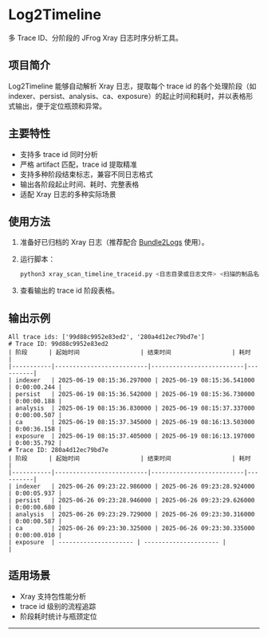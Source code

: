 # Log2Timeline

多 Trace ID、分阶段的 JFrog Xray 日志时序分析工具。

## 项目简介

Log2Timeline 能够自动解析 Xray 日志，提取每个 trace id 的各个处理阶段（如 indexer、persist、analysis、ca、exposure）的起止时间和耗时，并以表格形式输出，便于定位瓶颈和异常。

## 主要特性

- 支持多 trace id 同时分析
- 严格 artifact 匹配，trace id 提取精准
- 支持多种阶段结束标志，兼容不同日志格式
- 输出各阶段起止时间、耗时、完整表格
- 适配 Xray 日志的多种实际场景

## 使用方法

1. 准备好已归档的 Xray 日志（推荐配合 [Bundle2Logs](../bundle2logs) 使用）。
2. 运行脚本：

   ```bash
   python3 xray_scan_timeline_traceid.py <日志目录或日志文件> <扫描的制品名称>
   ```

3. 查看输出的 trace id 阶段表格。

## 输出示例

```
All trace ids: ['99d88c9952e83ed2', '280a4d12ec79bd7e']
# Trace ID: 99d88c9952e83ed2
| 阶段      | 起始时间                 | 结束时间                 | 耗时     |
|-----------|--------------------------|--------------------------|----------|
| indexer   | 2025-06-19 08:15:36.297000 | 2025-06-19 08:15:36.541000 | 0:00:00.244 |
| persist   | 2025-06-19 08:15:36.542000 | 2025-06-19 08:15:36.730000 | 0:00:00.188 |
| analysis  | 2025-06-19 08:15:36.830000 | 2025-06-19 08:15:37.337000 | 0:00:00.507 |
| ca        | 2025-06-19 08:15:37.345000 | 2025-06-19 08:16:13.503000 | 0:00:36.158 |
| exposure  | 2025-06-19 08:15:37.405000 | 2025-06-19 08:16:13.197000 | 0:00:35.792 |
# Trace ID: 280a4d12ec79bd7e
| 阶段      | 起始时间                 | 结束时间                 | 耗时     |
|-----------|--------------------------|--------------------------|----------|
| indexer   | 2025-06-26 09:23:22.986000 | 2025-06-26 09:23:28.924000 | 0:00:05.937 |
| persist   | 2025-06-26 09:23:28.946000 | 2025-06-26 09:23:29.626000 | 0:00:00.680 |
| analysis  | 2025-06-26 09:23:29.729000 | 2025-06-26 09:23:30.316000 | 0:00:00.587 |
| ca        | 2025-06-26 09:23:30.325000 | 2025-06-26 09:23:30.335000 | 0:00:00.010 |
| exposure  | --------------------- | --------------------- |          |
```

## 适用场景

- Xray 支持包性能分析
- trace id 级别的流程追踪
- 阶段耗时统计与瓶颈定位

---

